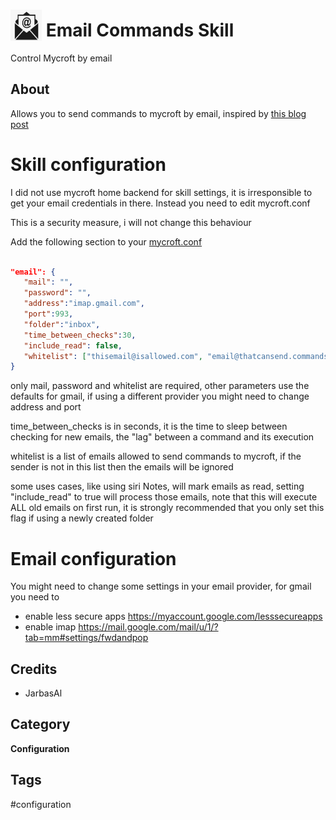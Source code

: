 # <img src='./res/icon/icon.png' card_color='#40DBB0' width='50' height='50' style='vertical-align:bottom'/> Email Commands Skill

Control Mycroft by email

## About 

Allows you to send commands to mycroft by email, inspired by [this blog post](https://medium.com/@thesanjeetc/want-to-control-something-with-siri-heres-how-bae98aceb586)
 
 
# Skill configuration

I did not use mycroft home backend for skill settings, it is irresponsible 
to get your email credentials in there. Instead you need to edit mycroft.conf

This is a security measure, i will not change this behaviour

Add the following section to your [mycroft.conf](https://mycroft-ai.gitbook.io/docs/using-mycroft-ai/customizations/mycroft-conf)
```json

"email": {
   "mail": "",
   "password": "",
   "address":"imap.gmail.com", 
   "port":993,
   "folder":"inbox", 
   "time_between_checks":30, 
   "include_read": false,
   "whitelist": ["thisemail@isallowed.com", "email@thatcansend.commands"]
}
```

only mail, password and whitelist are required, other parameters use the 
defaults for gmail, if using a different provider you might need to change address and port

time_between_checks is in seconds, it is the time to sleep between checking 
for new emails, the "lag" between a command and its execution

whitelist is a list of emails allowed to send commands to mycroft, if the 
sender is not in this list then the emails will be ignored

some uses cases, like using siri Notes, will mark emails as read, setting
"include_read" to true will process those emails, note that this will 
execute ALL old emails on first run, it is strongly recommended that you 
only set this flag if using a newly created folder

# Email configuration

You might need to change some settings in your email provider, for gmail you need to
 
- enable less secure apps https://myaccount.google.com/lesssecureapps
- enable imap  https://mail.google.com/mail/u/1/?tab=mm#settings/fwdandpop


## Credits 
- JarbasAl

## Category
**Configuration**

## Tags
#configuration


